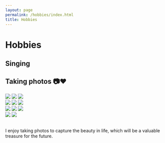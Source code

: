 ```yaml
---
layout: page
permalink: /hobbies/index.html
title: Hobbies
---
```


# Hobbies

## Singing

## Taking photos 📷❤️
<div class="third">
<img src="/images/1.jpg">
<img src="/images/7.jpg">
<img src="/images/3.jpg">
</div>

<div class="third">
<img src="/images/4.jpg">
<img src="/images/5.jpg">
<img src="/images/6.jpg">
</div>

<div class="third">
<img src="/images/2.jpg">
<img src="/images/8.jpg">
<img src="/images/9.jpg">
</div>

<div class="second">
<img src="/images/10.jpg">
<img src="/images/12.jpg">
</div>

<br>I enjoy taking photos to capture the beauty in life, which will be a valuable treasure for the future.


